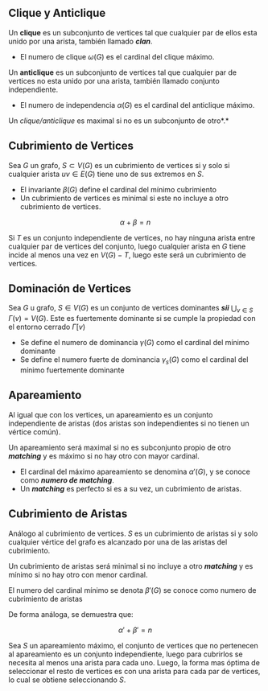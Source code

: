 ## Clique y Anticlique

Un **clique** es un subconjunto de vertices tal que cualquier par de ellos esta unido por una arista, también llamado ***clan***.

- El numero de clique $\omega(G)$ es el cardinal del clique máximo.

Un **anticlique** es un subconjunto de vertices tal que cualquier par de vertices no esta unido por una arista, también llamado conjunto independiente.

- El numero de independencia $\alpha(G)$ es el cardinal del anticlique máximo.

Un *clique/anticlique* es maximal si no es un subconjunto de otro*.*

## Cubrimiento de Vertices

Sea $G$ un grafo, $S \subset V(G)$ es un cubrimiento de vertices si y solo si cualquier arista $uv \in E(G)$ tiene uno de sus extremos en $S$.

- El invariante $\beta(G)$ define el cardinal del mínimo cubrimiento
- Un cubrimiento de vertices es minimal si este no incluye a otro cubrimiento de vertices.

$$
\alpha + \beta = n
$$

Si $T$ es un conjunto independiente de vertices, no hay ninguna arista entre cualquier par de vertices del conjunto, luego cualquier arista en $G$ tiene incide al menos una vez en $V(G) - T$, luego este será un cubrimiento de vertices.

## Dominación de Vertices

Sea $G$ u grafo, $S \in V(G)$ es un conjunto de vertices dominantes ***sii*** $\bigcup_{v \in S}$ $\Gamma(v) = V(G)$. Este es fuertemente dominante si se cumple la propiedad con el entorno cerrado $\Gamma[v)$

- Se define el numero de dominancia $\gamma(G)$ como el cardinal del mínimo dominante
- Se define el numero fuerte de dominancia $\gamma_s(G)$ como el cardinal del mínimo fuertemente dominante

## Apareamiento

Al igual que con los vertices, un apareamiento es un conjunto independiente de aristas (dos aristas son independientes si no tienen un vértice común).

Un apareamiento será maximal si no es subconjunto propio de otro ***matching*** y es máximo si no hay otro con mayor cardinal.

- El cardinal del máximo apareamiento se denomina $\alpha'(G)$, y se conoce como ***numero de matching***.
- Un ***matching*** es perfecto si es a su vez, un cubrimiento de aristas.

## Cubrimiento de Aristas

Análogo al cubrimiento de vertices. $S$ es un cubrimiento de aristas si y solo cualquier vértice del grafo es alcanzado por una de las aristas del cubrimiento.

Un cubrimiento de aristas será minimal si no incluye a otro ***matching*** y es mínimo si no hay otro con menor cardinal.

El numero del cardinal mínimo se denota $\beta'(G)$ se conoce como numero de cubrimiento de aristas

De forma análoga, se demuestra que:

$$
\alpha' + \beta' = n
$$

Sea $S$ un apareamiento máximo, el conjunto de vertices que no pertenecen al apareamiento es un conjunto independiente, luego para cubrirlos se necesita al menos una arista para cada uno. Luego, la forma mas óptima de seleccionar el resto de vertices es con una arista para cada par de vertices, lo cual se obtiene seleccionando $S$.
